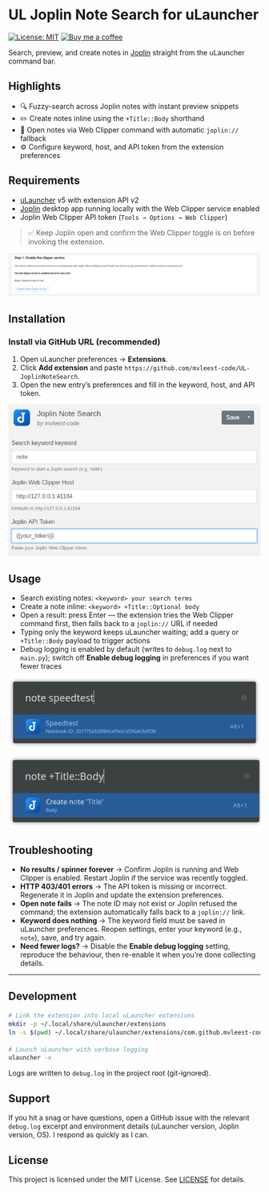 # UL Joplin Note Search for uLauncher

[![License: MIT](https://img.shields.io/badge/License-MIT-yellow.svg)](LICENSE)
[![Buy me a coffee](https://img.shields.io/badge/Buy%20me%20a%20coffee-%F0%9F%8D%BA-FFDD00?logo=buymeacoffee&logoColor=000)](https://www.buymeacoffee.com/mvleest.code)

Search, preview, and create notes in [Joplin](https://joplinapp.org/) straight from the uLauncher command bar.

## Highlights
- 🔍 Fuzzy-search across Joplin notes with instant preview snippets
- ✏️ Create notes inline using the `+Title::Body` shorthand
- 🔗 Open notes via Web Clipper command with automatic `joplin://` fallback
- ⚙️ Configure keyword, host, and API token from the extension preferences

## Requirements
- [uLauncher](https://ulauncher.io/) v5 with extension API v2
- [Joplin](https://joplinapp.org/) desktop app running locally with the Web Clipper service enabled
- Joplin Web Clipper API token (`Tools → Options → Web Clipper`)

> ✅ Keep Joplin open and confirm the Web Clipper toggle is on before invoking the extension.

![Joplin Web Clipper settings showing service enabled and token](images/enablewebclipper.png)

## Installation
### Install via GitHub URL (recommended)
1. Open uLauncher preferences → **Extensions**.
2. Click **Add extension** and paste `https://github.com/mvleest-code/UL-JoplinNoteSearch`.
3. Open the new entry’s preferences and fill in the keyword, host, and API token.

![Extension settings showing configurable keyword, host, and token fields](images/settings.png)

## Usage
- Search existing notes: `<keyword> your search terms`
- Create a note inline: `<keyword> +Title::Optional body`
- Open a result: press Enter — the extension tries the Web Clipper command first, then falls back to a `joplin://` URL if needed
- Typing only the keyword keeps uLauncher waiting; add a query or `+Title::Body` payload to trigger actions
- Debug logging is enabled by default (writes to `debug.log` next to `main.py`); switch off **Enable debug logging** in preferences if you want fewer traces

![Searching for a note from uLauncher](images/searchnote.png)

![Creating a note inline](images/addnote.png)

## Troubleshooting
- **No results / spinner forever** → Confirm Joplin is running and Web Clipper is enabled. Restart Joplin if the service was recently toggled.
- **HTTP 403/401 errors** → The API token is missing or incorrect. Regenerate it in Joplin and update the extension preferences.
- **Open note fails** → The note ID may not exist or Joplin refused the command; the extension automatically falls back to a `joplin://` link.
- **Keyword does nothing** → The keyword field must be saved in uLauncher preferences. Reopen settings, enter your keyword (e.g., `note`), save, and try again.
- **Need fewer logs?** → Disable the **Enable debug logging** setting, reproduce the behaviour, then re-enable it when you’re done collecting details.

***

## Development
```bash
# Link the extension into local uLauncher extensions
mkdir -p ~/.local/share/ulauncher/extensions
ln -s $(pwd) ~/.local/share/ulauncher/extensions/com.github.mvleest-code.ul-joplinnotesearch

# Launch uLauncher with verbose logging
ulauncher -v
```

Logs are written to `debug.log` in the project root (git-ignored).

## Support
If you hit a snag or have questions, open a GitHub issue with the relevant `debug.log` excerpt and environment details (uLauncher version, Joplin version, OS). I respond as quickly as I can.

## License
This project is licensed under the MIT License. See [LICENSE](LICENSE) for details.
